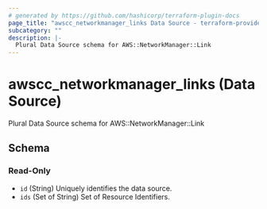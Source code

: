 ```yaml
---
# generated by https://github.com/hashicorp/terraform-plugin-docs
page_title: "awscc_networkmanager_links Data Source - terraform-provider-awscc"
subcategory: ""
description: |-
  Plural Data Source schema for AWS::NetworkManager::Link
---
```


# awscc_networkmanager_links (Data Source)

Plural Data Source schema for AWS::NetworkManager::Link



<!-- schema generated by tfplugindocs -->
## Schema

### Read-Only

- `id` (String) Uniquely identifies the data source.
- `ids` (Set of String) Set of Resource Identifiers.
